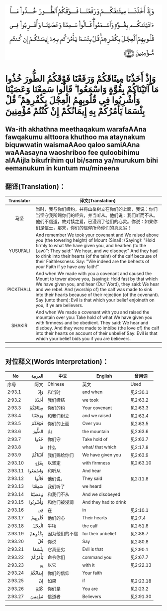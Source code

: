 ![002:093](images/002_093.gif)

#  وَإِذْ أَخَذْنَا مِيثَاقَكُمْ وَرَفَعْنَا فَوْقَكُمُ الطُّورَ خُذُوا مَا آتَيْنَاكُمْ بِقُوَّةٍ وَاسْمَعُوا ۖ قَالُوا سَمِعْنَا وَعَصَيْنَا وَأُشْرِبُوا فِي قُلُوبِهِمُ الْعِجْلَ بِكُفْرِهِمْ ۚ قُلْ بِئْسَمَا يَأْمُرُكُمْ بِهِ إِيمَانُكُمْ إِنْ كُنْتُمْ مُؤْمِنِينَ 

## Wa-ith akhathna meethaqakum warafaAAna fawqakumu alttoora khuthoo ma ataynakum biquwwatin waismaAAoo qaloo samiAAna waAAasayna waoshriboo fee quloobihimu alAAijla bikufrihim qul bi/sama ya/murukum bihi eemanukum in kuntum mu/mineena

## 翻译(Translation)：

| Translator | 译文(Translation)                                            |
| :--------: | ------------------------------------------------------------ |
|    马坚    | 当时，我与你们缔约，并将山岳树立在你们的上面，我说：你们当坚守我所赐你们的经典，并当听从。他们说：我们听而不从。他们不信道，故对犊之爱，已浸润了他们的心灵。你说：如果你们是信士，那末，你们的信仰所命你们的真恶劣！ |
|  YUSUFALI  | And remember We took your covenant and We raised above you (the towering height) of Mount (Sinai): (Saying): "Hold firmly to what We have given you, and hearken (to the Law)": They said:" We hear, and we disobey:" And they had to drink into their hearts (of the taint) of the calf because of their Faithlessness. Say: "Vile indeed are the behests of your Faith if ye have any faith!" |
| PICKTHALL  | And when We made with you a covenant and caused the Mount to tower above you, (saying): Hold fast by that which We have given you, and hear (Our Word), they said: We hear and we rebel. And (worship of) the calf was made to sink into their hearts because of their rejection (of the covenant). Say (unto them): Evil is that which your belief enjoineth on you, if ye are believers. |
|   SHAKIR   | And when We made a covenant with you and raised the mountain over you: Take hold of what We have given you with firmness and be obedient. They said: We hear and disobey. And they were made to imbibe (the love of) the calf into their hearts on account of their unbelief Say: Evil is that which your belief bids you if you are believers. |

---

## 对位释义(Words Interpretation)：

| No      | العربية | 中文           | English               | 曾用词    |
| ------- | ------: | -------------- | --------------------- | --------- |
| 序号    |    阿文 | Chinese        | 英文                  | Used      |
| 2:93.1  |     وَإِذْ | 和当时         | and when              | 见2:30.1  |
| 2:93.2  |   أَخَذْنَا | 我们缔结       | we took               | 见2:63.2  |
| 2:93.3  | مِيثَاقَكُمْ | 你们的约       | Your covenant         | 见2:63.3  |
| 2:93.4  |  وَرَفَعْنَا | 和我们树立     | and we raised         | 见2:63.4  |
| 2:93.5  |   فَوْقَكُمُ | 你们的上面     | Over you              | 见2:63.5  |
| 2:93.6  |   الطُّورَ | 山             | the mountain          | 见2:63.6  |
| 2:93.7  |    خُذُوا | 你们守         | Take hold of          | 见2:63.7  |
| 2:93.8  |      مَا | 什么           | what/ that which      | 见2:17.8  |
| 2:93.9  | آتَيْنَاكُمْ | 我们赐给你们   | We have given you     | 见2:63.9  |
| 2:93.10 |    بِقُوَّةٍ | 以坚定         | with firmness         | 见2:63.10 |
| 2:93.11 | وَاسْمَعُوا | 和听从         | And hear              |           |
| 2:93.12 |   قَالُوا | 他们说，       | They said             | 见2:11.8  |
| 2:93.13 |   سَمِعْنَا | 我们听了       | we heard              |           |
| 2:93.14 |  وَعَصَيْنَا | 和我们不从     | And we disobeyed      |           |
| 2:93.15 | وَأُشْرِبُوا | 和他们被浸润   | And they had to drink |           |
| 2:93.16 |      فِي | 在             | in                    | 见2:10.1  |
| 2:93.17 |  قُلُوبِهِمُ | 他们的心       | Their hearts          | 见2:7.4   |
| 2:93.18 |   الْعِجْلَ | 牛犊           | the calf              | 见2:51.8  |
| 2:93.19 |  بِكُفْرِهِمْ | 因为他们的不信 | for their unbelief    | 见2:88.7  |
| 2:93.20 |      قُلْ | 你说           | Say                   | 见2:80.8  |
| 2:93.21 |   بِئْسَمَا | 它真恶劣       | Evil is that          | 见2:90.1  |
| 2:93.22 |  يَأْمُرُكُمْ | 命令你们       | command you           | 见2:67.7  |
| 2:93.23 |      بِهِ | 以它           | with it               | 见2:22.13 |
| 2:93.24 | إِيمَانُكُمْ | 你们的信仰     | Your faith            |           |
| 2:93.25 |      إِنْ | 如果           | if                    | 见2:23.18 |
| 2:93.26 |    كُنْتُمْ | 你们是         | You are               | 见2:23.2  |
| 2:93.27 |  مُؤْمِنِينَ | 信道者         | Believers             | 见2:91.30 |

---
